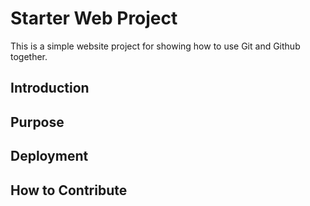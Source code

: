 # Starter Web Project
This is a simple website project for showing how
to use Git and Github together.
## Introduction
## Purpose
## Deployment
## How to Contribute



